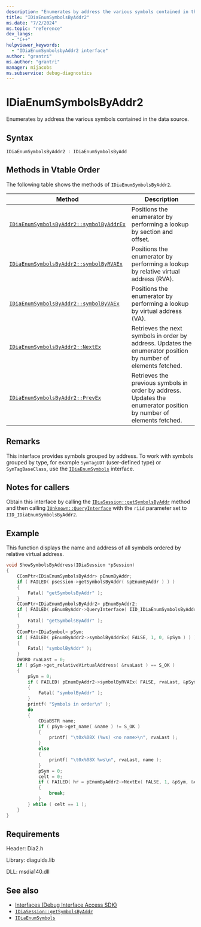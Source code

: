 ```yaml
---
description: "Enumerates by address the various symbols contained in the data source. Extends IDiaEnumSymbolsByAddr."
title: "IDiaEnumSymbolsByAddr2"
ms.date: "7/2/2024"
ms.topic: "reference"
dev_langs:
  - "C++"
helpviewer_keywords:
  - "IDiaEnumSymbolsbyAddr2 interface"
author: "grantri"
ms.author: "grantri"
manager: mijacobs
ms.subservice: debug-diagnostics
---
```

# IDiaEnumSymbolsByAddr2

Enumerates by address the various symbols contained in the data source.

## Syntax

```
IDiaEnumSymbolsByAddr2 : IDiaEnumSymbolsByAdd
```

## Methods in Vtable Order

The following table shows the methods of `IDiaEnumSymbolsByAddr2`.

|Method|Description|
|------------|-----------------|
|[`IDiaEnumSymbolsByAddr2::symbolByAddrEx`](../../debugger/debug-interface-access/idiaenumsymbolsbyaddr2-symbolbyaddrex.md)|Positions the enumerator by performing a lookup by section and offset.|
|[`IDiaEnumSymbolsByAddr2::symbolByRVAEx`](../../debugger/debug-interface-access/idiaenumsymbolsbyaddr2-symbolbyrvaex.md)|Positions the enumerator by performing a lookup by relative virtual address (RVA).|
|[`IDiaEnumSymbolsByAddr2::symbolByVAEx`](../../debugger/debug-interface-access/idiaenumsymbolsbyaddr2-symbolbyvaex.md)|Positions the enumerator by performing a lookup by virtual address (VA).|
|[`IDiaEnumSymbolsByAddr2::NextEx`](../../debugger/debug-interface-access/idiaenumsymbolsbyaddr2-nextex.md)|Retrieves the next symbols in order by address. Updates the enumerator position by number of elements fetched.|
|[`IDiaEnumSymbolsByAddr2::PrevEx`](../../debugger/debug-interface-access/idiaenumsymbolsbyaddr2-prevex.md)|Retrieves the previous symbols in order by address. Updates the enumerator position by number of elements fetched.|

## Remarks

This interface provides symbols grouped by address. To work with symbols grouped by type, for example `SymTagUDT` (user-defined type) or `SymTagBaseClass`, use the [`IDiaEnumSymbols`](../../debugger/debug-interface-access/idiaenumsymbols.md) interface.

## Notes for callers

Obtain this interface by calling the [`IDiaSession::getSymbolsByAddr`](../../debugger/debug-interface-access/idiasession-getsymbolsbyaddr.md) method and then calling [`IUnknown::QueryInterface`](/windows/win32/api/unknwn/nf-unknwn-iunknown-queryinterface(refiid_void)) with the `riid` parameter set to `IID_IDiaEnumSymbolsByAddr2`.

## Example

This function displays the name and address of all symbols ordered by relative virtual address.

```C++
void ShowSymbolsByAddress(IDiaSession *pSession)
{
    CComPtr<IDiaEnumSymbolsByAddr> pEnumByAddr;
    if ( FAILED( psession->getSymbolsByAddr( &pEnumByAddr ) ) )
    {
        Fatal( "getSymbolsByAddr" );
    }
    CComPtr<IDiaEnumSymbolsByAddr2> pEnumByAddr2;
    if ( FAILED( pEnumByAddr->QueryInterface( IID_IDiaEnumSymbolsByAddr2, &pEnumByAddr2 ) ) )
    {
        Fatal( "getSymbolsByAddr" );
    }
    CComPtr<IDiaSymbol> pSym;
    if ( FAILED( pEnumByAddr2->symbolByAddrEx( FALSE, 1, 0, &pSym ) ) )
    {
        Fatal( "symbolByAddr" );
    }
    DWORD rvaLast = 0;
    if ( pSym->get_relativeVirtualAddress( &rvaLast ) == S_OK )
    {
        pSym = 0;
        if ( FAILED( pEnumByAddr2->symbolByRVAEx( FALSE, rvaLast, &pSym ) ) )
        {
            Fatal( "symbolByAddr" );
        }
        printf( "Symbols in order\n" );
        do
        {
            CDiaBSTR name;
            if ( pSym->get_name( &name ) != S_OK )
            {
                printf( "\t0x%08X (%ws) <no name>\n", rvaLast );
            }
            else
            {
                printf( "\t0x%08X %ws\n", rvaLast, name );
            }
            pSym = 0;
            celt = 0;
            if ( FAILED( hr = pEnumByAddr2->NextEx( FALSE, 1, &pSym, &celt ) ) )
            {
                break;
            }
        } while ( celt == 1 );
    }
}
```

## Requirements

Header: Dia2.h

Library: diaguids.lib

DLL: msdia140.dll

## See also

- [Interfaces (Debug Interface Access SDK)](../../debugger/debug-interface-access/interfaces-debug-interface-access-sdk.md)
- [`IDiaSession::getSymbolsByAddr`](../../debugger/debug-interface-access/idiasession-getsymbolsbyaddr.md)
- [`IDiaEnumSymbols`](../../debugger/debug-interface-access/idiaenumsymbols.md)

